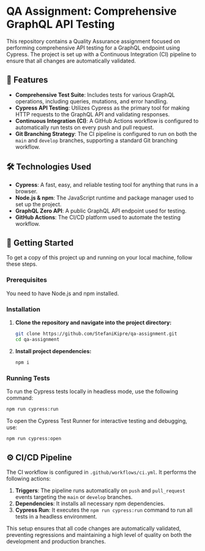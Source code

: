 

# QA Assignment: Comprehensive GraphQL API Testing

This repository contains a Quality Assurance assignment focused on performing comprehensive API testing for a GraphQL endpoint using Cypress. The project is set up with a Continuous Integration (CI) pipeline to ensure that all changes are automatically validated.

## 🚀 Features

* **Comprehensive Test Suite**: Includes tests for various GraphQL operations, including queries, mutations, and error handling.
* **Cypress API Testing**: Utilizes Cypress as the primary tool for making HTTP requests to the GraphQL API and validating responses.
* **Continuous Integration (CI)**: A GitHub Actions workflow is configured to automatically run tests on every push and pull request.
* **Git Branching Strategy**: The CI pipeline is configured to run on both the `main` and `develop` branches, supporting a standard Git branching workflow.

## 🛠️ Technologies Used

* **Cypress**: A fast, easy, and reliable testing tool for anything that runs in a browser.
* **Node.js & npm**: The JavaScript runtime and package manager used to set up the project.
* **GraphQL Zero API**: A public GraphQL API endpoint used for testing.
* **GitHub Actions**: The CI/CD platform used to automate the testing workflow.

## 🏁 Getting Started

To get a copy of this project up and running on your local machine, follow these steps.

### Prerequisites

You need to have Node.js and npm installed.

### Installation

1.  **Clone the repository and navigate into the project directory:**

    ```bash
    git clone https://github.com/StefaniKipre/qa-assignment.git
    cd qa-assignment
    ```

2.  **Install project dependencies:**

    ```bash
    npm i
    ```

### Running Tests

To run the Cypress tests locally in headless mode, use the following command:

```bash
npm run cypress:run
```

To open the Cypress Test Runner for interactive testing and debugging, use:

```bash
npm run cypress:open
```

## ⚙️ CI/CD Pipeline

The CI workflow is configured in `.github/workflows/ci.yml`. It performs the following actions:

1.  **Triggers**: The pipeline runs automatically on `push` and `pull_request` events targeting the `main` or `develop` branches.
2.  **Dependencies**: It installs all necessary npm dependencies.
3.  **Cypress Run**: It executes the `npm run cypress:run` command to run all tests in a headless environment.

This setup ensures that all code changes are automatically validated, preventing regressions and maintaining a high level of quality on both the development and production branches.